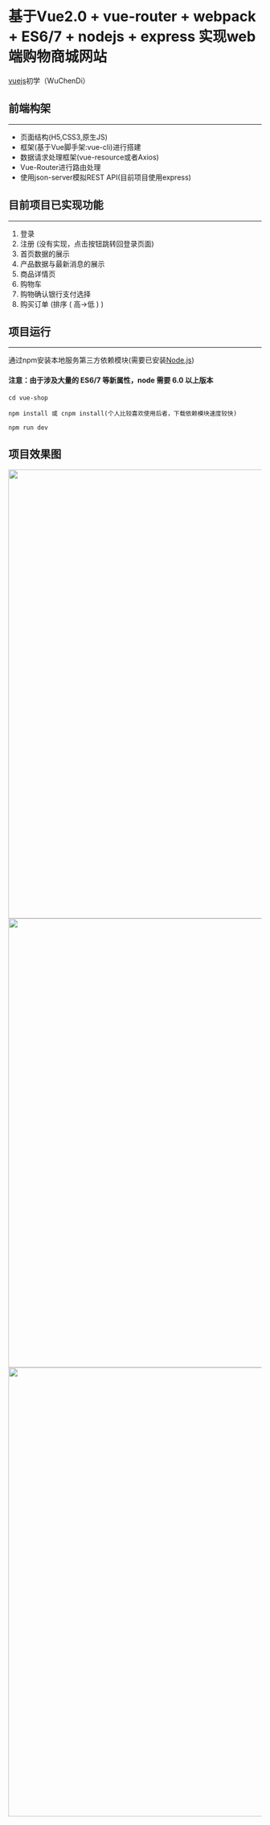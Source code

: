 # 基于Vue2.0 + vue-router + webpack + ES6/7 + nodejs + express 实现web端购物商城网站

[vuejs](https://vuejs.org/)初学（WuChenDi）


## 前端构架
***
- 页面结构(H5,CSS3,原生JS)
- 框架(基于Vue脚手架:vue-cli)进行搭建
- 数据请求处理框架(vue-resource或者Axios)
- Vue-Router进行路由处理
- 使用json-server模拟REST API(目前项目使用express)

## 目前项目已实现功能
***
1. 登录
2. 注册 (没有实现，点击按钮跳转回登录页面)
3. 首页数据的展示
4. 产品数据与最新消息的展示
5. 商品详情页
6. 购物车
7. 购物确认银行支付选择
8. 购买订单 (排序 ( 高->低 ) ) 

## 项目运行
***
通过npm安装本地服务第三方依赖模块(需要已安装[Node.js](https://nodejs.org/))
#### 注意：由于涉及大量的 ES6/7 等新属性，node 需要 6.0 以上版本 
```
cd vue-shop

npm install 或 cnpm install(个人比较喜欢使用后者，下载依赖模块速度较快)

npm run dev

```

## 项目效果图
<img src="https://github.com/WuChenDi/vue-shop/blob/master/screenshots/index.png" width="1182" height="892"/>
<img src="https://github.com/WuChenDi/vue-shop/blob/master/screenshots/login.png" width="1182" height="892"/>
<img src="https://github.com/WuChenDi/vue-shop/blob/master/screenshots/about.png" width="1182" height="892"/>



